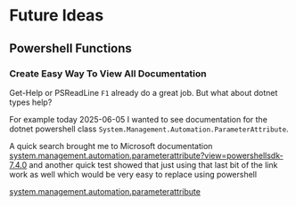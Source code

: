 # Future Ideas

## Powershell Functions

### Create Easy Way To View All Documentation

Get-Help or PSReadLine `F1` already do a great job.
But what about dotnet types help?

For example today 2025-06-05 I wanted to see documentation for the dotnet
powershell class `System.Management.Automation.ParameterAttribute`.

A quick search brought me to Microsoft documentation [system.management.automation.parameterattribute?view=powershellsdk-7.4.0](https://learn.microsoft.com/en-us/dotnet/api/system.management.automation.parameterattribute?view=powershellsdk-7.4.0)
and another quick test showed that just using that last bit of the link work as
well which would be very easy to replace using powershell

[system.management.automation.parameterattribute](https://learn.microsoft.com/en-us/dotnet/api/system.management.automation.parameterattribute)
